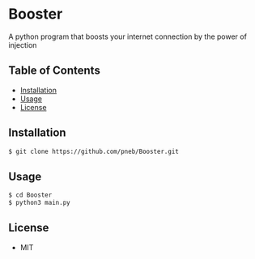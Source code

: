 # Booster

A python program that boosts your internet connection by the power of injection


## Table of Contents

- [Installation](#Installation)
- [Usage](#Usage)
- [License](#License)

## Installation

```bash
$ git clone https://github.com/pneb/Booster.git
```

## Usage

```bash
$ cd Booster
$ python3 main.py
```

## License
- MIT
